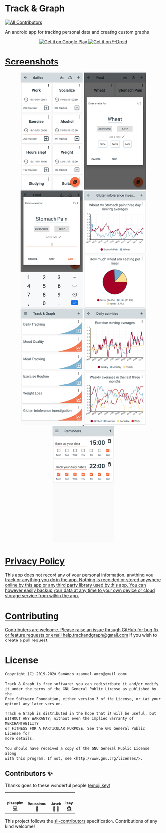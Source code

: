 # Track & Graph
<!-- ALL-CONTRIBUTORS-BADGE:START - Do not remove or modify this section -->
[![All Contributors](https://img.shields.io/badge/all_contributors-4-orange.svg?style=flat-square)](#contributors-)
<!-- ALL-CONTRIBUTORS-BADGE:END -->
An android app for tracking personal data and creating custom graphs

<p align="center">
	<a href='https://play.google.com/store/apps/details?id=com.samco.trackandgraph'>
		<img alt='Get it on Google Play' src='https://play.google.com/intl/en_gb/badges/static/images/badges/en_badge_web_generic.png' height="100px" />
	<a href='https://f-droid.org/packages/com.samco.trackandgraph/'>
		<img alt='Get it on F-Droid' src='https://fdroid.gitlab.io/artwork/badge/get-it-on.png' height="100px" />
</p>

# Screenshots
<p align="center">
	<img src="./fastlane/metadata/android/en-GB/images/phoneScreenshots/1_en-GB.jpeg" width="200px" />
	<img src="./fastlane/metadata/android/en-GB/images/phoneScreenshots/2_en-GB.jpeg" width="200px" />
	<img src="./fastlane/metadata/android/en-GB/images/phoneScreenshots/3_en-GB.jpeg" width="200px" />
	<img src="./fastlane/metadata/android/en-GB/images/phoneScreenshots/4_en-GB.jpeg" width="200px" />
	<img src="./fastlane/metadata/android/en-GB/images/phoneScreenshots/5_en-GB.jpeg" width="200px" />
	<img src="./fastlane/metadata/android/en-GB/images/phoneScreenshots/6_en-GB.jpeg" width="200px" />
	<img src="./fastlane/metadata/android/en-GB/images/phoneScreenshots/7_en-GB.jpeg" width="200px" />
</p>

# Privacy Policy
This app does not record any of your personal information, anything you track or anything you do in the app. Nothing is recorded or stored anywhere online by this app or any third party library used by this app. You can however easily backup your data at any time to your own device or cloud storage service from within the app.

# Contributing
Contributers are welcome. Please raise an issue through GitHub for bug fix or feature requests or email help.trackandgraph@gmail.com if you wish to create a pull request. 

# License
    Copyright (C) 2019-2020 SamAmco <samuel.amco@gmail.com>
    
    Track & Graph is free software: you can redistribute it and/or modify
    it under the terms of the GNU General Public License as published by the
    Free Software Foundation, either version 3 of the License, or (at your
    option) any later version.
    
    Track & Graph is distributed in the hope that it will be useful, but
    WITHOUT ANY WARRANTY; without even the implied warranty of MERCHANTABILITY
    or FITNESS FOR A PARTICULAR PURPOSE. See the GNU General Public License for
    more details.
    
    You should have received a copy of the GNU General Public License along
    with this program. If not, see <http://www.gnu.org/licenses/>.

## Contributors ✨

Thanks goes to these wonderful people ([emoji key](https://allcontributors.org/docs/en/emoji-key)):

<!-- ALL-CONTRIBUTORS-LIST:START - Do not remove or modify this section -->
<!-- prettier-ignore-start -->
<!-- markdownlint-disable -->
<table>
  <tr>
    <td align="center"><a href="https://github.com/pizzapim"><img src="https://avatars3.githubusercontent.com/u/23135512?v=4" width="100px;" alt=""/><br /><sub><b>pizzapim</b></sub></a><br /><a href="https://github.com/SamAmco/track-and-graph/commits?author=pizzapim" title="Code">💻</a></td>
    <td align="center"><a href="https://github.com/Poussinou"><img src="https://avatars2.githubusercontent.com/u/19646549?v=4" width="100px;" alt=""/><br /><sub><b>Poussinou</b></sub></a><br /><a href="https://github.com/SamAmco/track-and-graph/commits?author=Poussinou" title="Documentation">📖</a></td>
    <td align="center"><a href="https://github.com/xerus2000"><img src="https://avatars3.githubusercontent.com/u/13354331?v=4" width="100px;" alt=""/><br /><sub><b>Janek</b></sub></a><br /><a href="#ideas-xerus2000" title="Ideas, Planning, & Feedback">🤔</a> <a href="https://github.com/SamAmco/track-and-graph/issues?q=author%3Axerus2000" title="Bug reports">🐛</a></td>
    <td align="center"><a href="https://android.izzysoft.de/"><img src="https://avatars3.githubusercontent.com/u/6781438?v=4" width="100px;" alt=""/><br /><sub><b>Izzy</b></sub></a><br /><a href="#infra-IzzySoft" title="Infrastructure (Hosting, Build-Tools, etc)">🚇</a></td>
  </tr>
</table>

<!-- markdownlint-enable -->
<!-- prettier-ignore-end -->
<!-- ALL-CONTRIBUTORS-LIST:END -->

This project follows the [all-contributors](https://github.com/all-contributors/all-contributors) specification. Contributions of any kind welcome!
